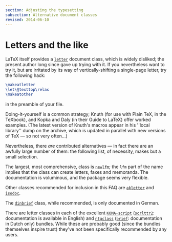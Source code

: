 ```yaml
---
section: Adjusting the typesetting
subsection: Alternative document classes
revised: 2014-06-10
---
```

# Letters and the like

LaTeX itself provides a [`letter`](https://ctan.org/pkg/letter) document class, which is
widely disliked; the present author long since gave up trying with
it.  If you nevertheless want to try it, but are irritated by its way
of vertically-shifting a single-page letter, try the following hack:
```latex
\makeatletter
\let\@texttop\relax
\makeatother
```
in the preamble of your file.

Doing-it-yourself is a common strategy; Knuth (for use with
Plain TeX, in the TeXbook), and Kopka and Daly (in their Guide to
LaTeX) offer worked examples.  (The latest version of Knuth's
macros appear in his ''local library'' dump on the archive, which is
updated in parallel with new versions of TeX&nbsp;&mdash; so not very often&hellip;)

Nevertheless, there _are_ contributed alternatives&nbsp;&mdash; in fact
there are an awfully large number of them: the following list, of
necessity, makes but a small selection.

The largest, most comprehensive, class is [`newlfm`](https://ctan.org/pkg/newlfm); the `lfm`
part of the name implies that the class can create letters, faxes and
memoranda.  The documentation is voluminous, and the package seems
very flexible.

Other classes recommended for inclusion in this FAQ are
[`akletter`](https://ctan.org/pkg/akletter) and [`isodoc`](https://ctan.org/pkg/isodoc).

The [`dinbrief`](https://ctan.org/pkg/dinbrief) class, while recommended, is only documented in
German.

There are letter classes in each of the excellent
[`KOMA-script`](https://ctan.org/pkg/KOMA-script) ([`scrlttr2`](https://ctan.org/pkg/scrlttr2): documentation is available in
English) and [`ntgclass`](https://ctan.org/pkg/ntgclass) ([`brief`](https://ctan.org/pkg/brief): documentation in Dutch
only) bundles.  While these are probably good (since the bundles
themselves inspire trust) they've not been specifically recommended by
any users.

